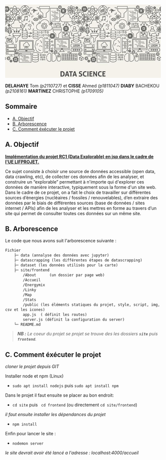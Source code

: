 <img src="./data/header.jpg">

**DELAHAYE** Tom *(p2110727)* et **CISSE** Ahmed *(p1811047)* **DIABY** BACHEKOU *(p2108161)* **MARTINEZ** CHRISTOPHE *(p1709105)* 

## Sommaire <!-- omit in toc -->
- [A. Objectif](#a-objectif)
- [B. Arborescence](#b-arborescence)
- [C. Comment éxécuter le projet](#c-comment-executer-le-projet)

## A. Objectif
[**Implémentation du projet RC1 (Data Explorable) en jsp dans le cadre de l'UE LIFPROJET.**](http://cazabetremy.fr/wiki/doku.php?id=projet:sujets "**ici**")

Ce sujet consiste à choisir une source de données accessible (open data, data crawling, etc), de collecter ces données afin de les analyser, et construire un “explorable” permettant à n'importe qui d'explorer ces données de manière interactive, typiquement sous la forme d'un site web.
Dans le cadre de ce projet, on a fait le choix de travailler sur différentes sources d’énergies (nucléaires / fossiles / renouvelables), d’en extraire des données par le biais de différentes sources (base de données / sites internet / APIs) afin de les analyser et les mettres en forme au travers d’un site qui permet de consulter toutes ces données sur un même site.

## B. Arborescence
Le code que nous avons  suit l'arborescence suivante :
```
Fichier  
    ├─ data (annalyse des données avec jupyter)
    ├─ datascrapping (les différentes étapes de datascrapping)
    ├─ dataset (les données utilisés pour la carte)
    ├─ site/frontend
        /About      (un dossier par page web)
        /Accueil
        /Energymix
        /Linky
        /Map
        /Stats
        /public (les éléments statiques du projet, style, script, img, csv et les icones)
        app.js  ( définit les routes)
        server.js (définit la configuration du server)
    └─ README.md
```

> _**NB :** Le coeur du projet se projet se trouve des les dossiers **`site`** puis **`frontend`**._

## C. Comment éxécuter le projet 

*cloner le projet depuis GIT*

Installer node et npm (Linux)
+ `sudo apt install nodejs` puis `sudo apt install npm`

Dans le projet il faut ensuite se placer au bon endroit:
+ `cd site` puis ` cd frontend` (ou directement `cd site/frontend`)

*il faut ensuite installer  les dépendances du projet*
+ `npm install`       

Enfin pour lancer le site :
+ `nodemon server` 

*le site devrait avoir été lancé a l'adresse : localhost:4000/accueil*


